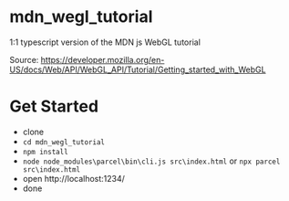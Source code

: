 # mdn_wegl_tutorial
1:1 typescript version of the MDN js WebGL tutorial

Source: https://developer.mozilla.org/en-US/docs/Web/API/WebGL_API/Tutorial/Getting_started_with_WebGL

# Get Started
- clone
- `cd mdn_wegl_tutorial`
- `npm install`
- `node node_modules\parcel\bin\cli.js src\index.html` or `npx parcel src\index.html`
- open http://localhost:1234/
- done

